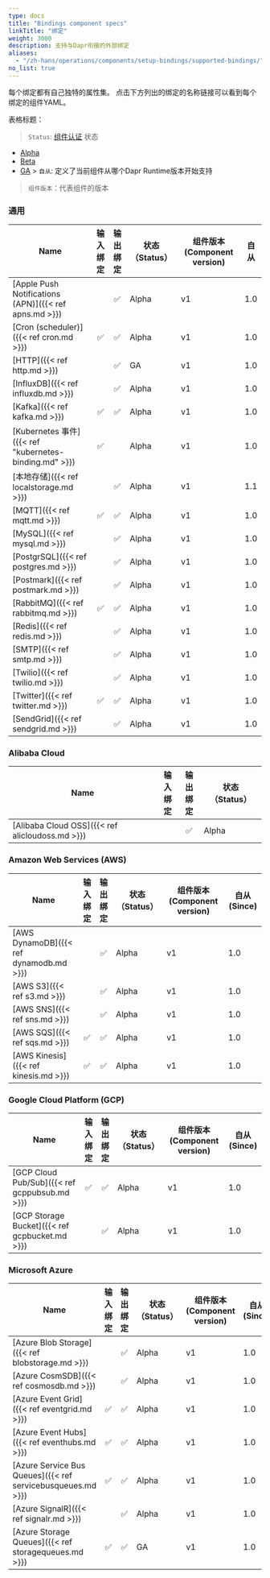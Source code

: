 ```yaml
---
type: docs
title: "Bindings component specs"
linkTitle: "绑定"
weight: 3000
description: 支持与Dapr衔接的外部绑定
aliases:
  - "/zh-hans/operations/components/setup-bindings/supported-bindings/"
no_list: true
---
```


每个绑定都有自己独特的属性集。 点击下方列出的绑定的名称链接可以看到每个绑定的组件YAML。


表格标题：

> `Status`: [组件认证]({{X64X}}) 状态
  - [Alpha]({{X53X}})
  - [Beta]({{X55X}})
  - [GA]({{X57X}}) > `自从`: 定义了当前组件从哪个Dapr Runtime版本开始支持

> `组件版本`：代表组件的版本
### 通用

| Name                                                  | 输入<br>绑定 | 输出<br>绑定 | 状态 （Status） | 组件版本(Component version) | 自从  |
| ----------------------------------------------------- |:--------------:|:--------------:| ----------- | ----------------------- | --- |
| [Apple Push Notifications (APN)]({{< ref apns.md >}}) |                |       ✅        | Alpha       | v1                      | 1.0 |
| [Cron (scheduler)]({{< ref cron.md >}})               |       ✅        |       ✅        | Alpha       | v1                      | 1.0 |
| [HTTP]({{< ref http.md >}})                           |                |       ✅        | GA          | v1                      | 1.0 |
| [InfluxDB]({{< ref influxdb.md >}})                   |                |       ✅        | Alpha       | v1                      | 1.0 |
| [Kafka]({{< ref kafka.md >}})                         |       ✅        |       ✅        | Alpha       | v1                      | 1.0 |
| [Kubernetes 事件]({{< ref "kubernetes-binding.md" >}})  |       ✅        |                | Alpha       | v1                      | 1.0 |
| [本地存储]({{< ref localstorage.md >}})                   |                |       ✅        | Alpha       | v1                      | 1.1 |
| [MQTT]({{< ref mqtt.md >}})                           |       ✅        |       ✅        | Alpha       | v1                      | 1.0 |
| [MySQL]({{< ref mysql.md >}})                         |                |       ✅        | Alpha       | v1                      | 1.0 |
| [PostgrSQL]({{< ref postgres.md >}})                  |                |       ✅        | Alpha       | v1                      | 1.0 |
| [Postmark]({{< ref postmark.md >}})                   |                |       ✅        | Alpha       | v1                      | 1.0 |
| [RabbitMQ]({{< ref rabbitmq.md >}})                   |       ✅        |       ✅        | Alpha       | v1                      | 1.0 |
| [Redis]({{< ref redis.md >}})                         |                |       ✅        | Alpha       | v1                      | 1.0 |
| [SMTP]({{< ref smtp.md >}})                           |                |       ✅        | Alpha       | v1                      | 1.0 |
| [Twilio]({{< ref twilio.md >}})                       |                |       ✅        | Alpha       | v1                      | 1.0 |
| [Twitter]({{< ref twitter.md >}})                     |       ✅        |       ✅        | Alpha       | v1                      | 1.0 |
| [SendGrid]({{< ref sendgrid.md >}})                   |                |       ✅        | Alpha       | v1                      | 1.0 |


### Alibaba Cloud

| Name                                            | 输入<br>绑定 | 输出<br>绑定 | 状态 （Status） |
| ----------------------------------------------- |:--------------:|:--------------:| ----------- |
| [Alibaba Cloud OSS]({{< ref alicloudoss.md >}}) |                |       ✅        | Alpha       |

### Amazon Web Services (AWS)

| Name                                    | 输入<br>绑定 | 输出<br>绑定 | 状态 （Status） | 组件版本(Component version) | 自从(Since) |
| --------------------------------------- |:--------------:|:--------------:| ----------- | ----------------------- | --------- |
| [AWS DynamoDB]({{< ref dynamodb.md >}}) |                |       ✅        | Alpha       | v1                      | 1.0       |
| [AWS S3]({{< ref s3.md >}})             |                |       ✅        | Alpha       | v1                      | 1.0       |
| [AWS SNS]({{< ref sns.md >}})           |                |       ✅        | Alpha       | v1                      | 1.0       |
| [AWS SQS]({{< ref sqs.md >}})           |       ✅        |       ✅        | Alpha       | v1                      | 1.0       |
| [AWS Kinesis]({{< ref kinesis.md >}})   |       ✅        |       ✅        | Alpha       | v1                      | 1.0       |

### Google Cloud Platform (GCP)

| Name                                           | 输入<br>绑定 | 输出<br>绑定 | 状态 （Status） | 组件版本(Component version) | 自从(Since) |
| ---------------------------------------------- |:--------------:|:--------------:| ----------- | ----------------------- | --------- |
| [GCP Cloud Pub/Sub]({{< ref gcppubsub.md >}})  |       ✅        |       ✅        | Alpha       | v1                      | 1.0       |
| [GCP Storage Bucket]({{< ref gcpbucket.md >}}) |                |       ✅        | Alpha       | v1                      | 1.0       |

### Microsoft Azure

| Name                                                        | 输入<br>绑定 | 输出<br>绑定 | 状态 （Status） | 组件版本(Component version) | 自从(Since) |
| ----------------------------------------------------------- |:--------------:|:--------------:| ----------- | ----------------------- | --------- |
| [Azure Blob Storage]({{< ref blobstorage.md >}})            |                |       ✅        | Alpha       | v1                      | 1.0       |
| [Azure CosmSDB]({{< ref cosmosdb.md >}})                    |                |       ✅        | Alpha       | v1                      | 1.0       |
| [Azure Event Grid]({{< ref eventgrid.md >}})                |       ✅        |       ✅        | Alpha       | v1                      | 1.0       |
| [Azure Event Hubs]({{< ref eventhubs.md >}})                |       ✅        |       ✅        | Alpha       | v1                      | 1.0       |
| [Azure Service Bus Queues]({{< ref servicebusqueues.md >}}) |       ✅        |       ✅        | Alpha       | v1                      | 1.0       |
| [Azure SignalR]({{< ref signalr.md >}})                     |                |       ✅        | Alpha       | v1                      | 1.0       |
| [Azure Storage Queues]({{< ref storagequeues.md >}})        |       ✅        |       ✅        | GA          | v1                      | 1.0       |
